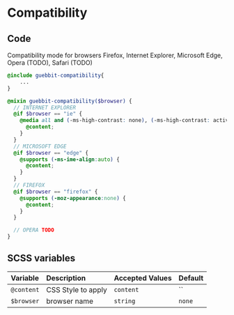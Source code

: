 # Compatibility

## Code

Compatibility mode for browsers
Firefox, Internet Explorer, Microsoft Edge, Opera (TODO), Safari (TODO)

```scss
@include guebbit-compatibility{
    ...
}
```

```scss
@mixin guebbit-compatibility($browser) {
  // INTERNET EXPLORER
  @if $browser == "ie" {
    @media all and (-ms-high-contrast: none), (-ms-high-contrast: active) {
      @content;
    }
  }
  // MICROSOFT EDGE
  @if $browser == "edge" {
    @supports (-ms-ime-align:auto) {
      @content;
    }
  }
  // FIREFOX
  @if $browser == "firefox" {
    @supports (-moz-appearance:none) {
      @content;
    }
  }

  // OPERA TODO
}
```

## SCSS variables

| Variable     | Description        | Accepted Values | Default |
|:-------------|:-------------------|:----------------|:--------|
| `@content`   | CSS Style to apply | `content`       | ``      |
| `$browser`   | browser name       | `string`        | `none`  |
